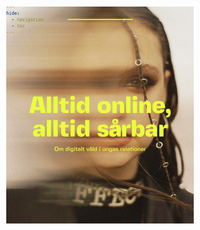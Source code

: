 ```yaml
---
hide:
  - navigation
  - toc
---
```


<div style="
        background-image: url('../resources/images/ctrl-image-4.jpg'); /* Replace with your hero image URL */
        background-size: cover; /* Cover the entire div */
        background-position: center; /* Center the image */
        height: 400px; /* Set the height of the hero section */
        display: flex; /* Use flexbox for centering content */
        align-items: center; /* Center content vertically */
        justify-content: center; /* Center content horizontally */
        color: white; /* Text color */
        text-align: center; /* Center text */
        text-shadow: 2px 2px 4px rgba(0, 0, 0, 0.7); /* Black shadow effect */

        ">
        <h1 style="color:#FF28C3">
        Vad kan jag som vuxen göra?
        </h1>
</div>





Att som vuxen navigera i både ungas sociala liv och den digitala världen kan vara en utmaning. Särskilt svårt kan det vara att förstå de olika plattformar som barn och unga använder – och hur dessa är tätt sammankopplade med deras sätt att umgås, skapa relationer och uttrycka sig.

Samtidigt efterfrågar unga att deras föräldrar och andra vuxna i deras närhet har större insikt i och förståelse för digitalt våld. Därför är det viktigt att du som vuxen tar dig tid att lära dig mer om de plattformar unga använder, hur de fungerar och hur de påverkar deras vardag.

Genom att öka din kunskap blir det lättare att upptäcka och förstå vilka risker som kan finnas – men också hur du kan agera om något händer. Det är också värdefullt att ha grundläggande koll på digitala enheter, appar och funktioner, så att du kan ge rätt stöd när det behövs.

Att stärka din egen kunskap är ett viktigt steg för att skydda ditt barn från att utsättas för våld. I vår folder hittar du konkreta tips och råd – du hittar den här:


[![Klicka här för att se PDFen](../resources/my_image.png)](resources/CTRL-Folder.pdf)

